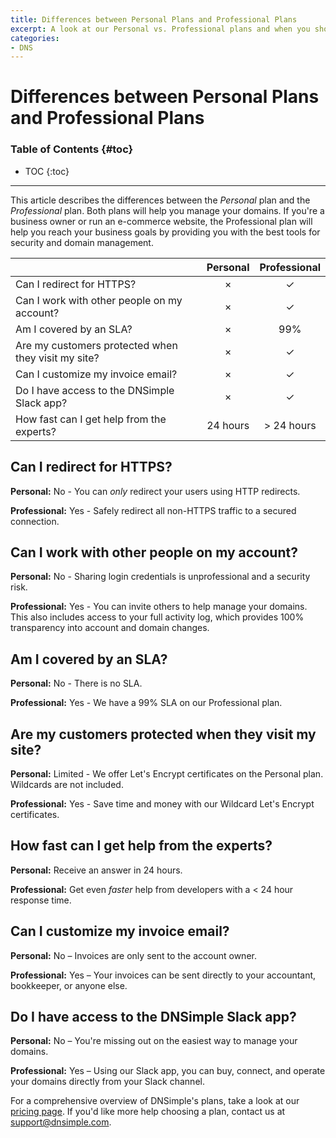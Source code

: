 ```yaml
---
title: Differences between Personal Plans and Professional Plans
excerpt: A look at our Personal vs. Professional plans and when you should upgrade.
categories:
- DNS
---
```


# Differences between Personal Plans and Professional Plans

### Table of Contents {#toc}

* TOC
{:toc}

---

This article describes the differences between the *Personal* plan and the *Professional* plan. Both plans will help you manage your domains. If you're a business owner or run an e-commerce website, the Professional plan will help you reach your business goals by providing you with the best tools for security and domain management.

| | Personal | Professional |
|---|:---:|:--:|
| Can I redirect for HTTPS? | × | ✓ |
| Can I work with other people on my account? | × | ✓ |
| Am I covered by an SLA? | × | 99% |
| Are my customers protected when they visit my site? | × | ✓ |
| Can I customize my invoice email? | × | ✓ |
| Do I have access to the DNSimple Slack app? | × | ✓ |
| How fast can I get help from the experts? | 24 hours | > 24 hours |

## Can I redirect for HTTPS?

**Personal:** No - You can *only* redirect your users using HTTP redirects.

**Professional:** Yes - Safely redirect all non-HTTPS traffic to a secured connection.

## Can I work with other people on my account?

**Personal:** No - Sharing login credentials is unprofessional and a security risk.

**Professional:** Yes - You can invite others to help manage your domains. This also includes access to your full activity log, which provides 100% transparency into account and domain changes.

## Am I covered by an SLA?

**Personal:** No - There is no SLA. 

**Professional:** Yes - We have a 99% SLA on our Professional plan.

## Are my customers protected when they visit my site?

**Personal:** Limited - We offer Let's Encrypt certificates on the Personal plan. Wildcards are not included.

**Professional:** Yes - Save time and money with our Wildcard Let's Encrypt certificates.

## How fast can I get help from the experts?

**Personal:** Receive an answer in 24 hours. 

**Professional:** Get even *faster* help from developers with a < 24 hour response time.

## Can I customize my invoice email?

**Personal:** No – Invoices are only sent to the account owner.

**Professional:** Yes – Your invoices can be sent directly to your accountant, bookkeeper, or anyone else.

## Do I have access to the DNSimple Slack app?

**Personal:** No – You're missing out on the easiest way to manage your domains.

**Professional:** Yes – Using our Slack app, you can buy, connect, and operate your domains directly from your Slack channel.

For a comprehensive overview of DNSimple's plans, take a look at our [pricing page](https://dnsimple.com/pricing). If you'd like more help choosing a plan, contact us at [support@dnsimple.com](mailto:support@dnsimple.com).
